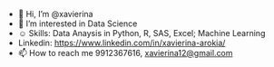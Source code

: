 - 👋 Hi, I’m @xavierina
- 👀 I’m interested in Data Science
- :relaxed: Skills: Data Anaysis in Python, R, SAS, Excel; Machine Learning
- Linkedin: https://www.linkedin.com/in/xavierina-arokia/
- 📫 How to reach me 9912367616, xavierina12@gmail.com

<!---
xavierina12/xavierina12 is a ✨ special ✨ repository because its `README.md` (this file) appears on your GitHub profile.
You can click the Preview link to take a look at your changes.
--->
